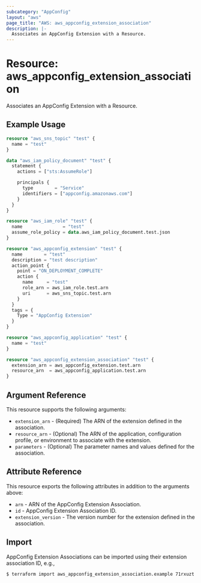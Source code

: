 ```yaml
---
subcategory: "AppConfig"
layout: "aws"
page_title: "AWS: aws_appconfig_extension_association"
description: |-
  Associates an AppConfig Extension with a Resource.
---
```


# Resource: aws_appconfig_extension_association

Associates an AppConfig Extension with a Resource.

## Example Usage

```terraform
resource "aws_sns_topic" "test" {
  name = "test"
}

data "aws_iam_policy_document" "test" {
  statement {
    actions = ["sts:AssumeRole"]

    principals {
      type        = "Service"
      identifiers = ["appconfig.amazonaws.com"]
    }
  }
}

resource "aws_iam_role" "test" {
  name               = "test"
  assume_role_policy = data.aws_iam_policy_document.test.json
}

resource "aws_appconfig_extension" "test" {
  name        = "test"
  description = "test description"
  action_point {
    point = "ON_DEPLOYMENT_COMPLETE"
    action {
      name     = "test"
      role_arn = aws_iam_role.test.arn
      uri      = aws_sns_topic.test.arn
    }
  }
  tags = {
    Type = "AppConfig Extension"
  }
}

resource "aws_appconfig_application" "test" {
  name = "test"
}

resource "aws_appconfig_extension_association" "test" {
  extension_arn = aws_appconfig_extension.test.arn
  resource_arn  = aws_appconfig_application.test.arn
}
```

## Argument Reference

This resource supports the following arguments:

* `extension_arn` - (Required) The ARN of the extension defined in the association.
* `resource_arn` - (Optional) The ARN of the application, configuration profile, or environment to associate with the extension.
* `parameters` - (Optional) The parameter names and values defined for the association.

## Attribute Reference

This resource exports the following attributes in addition to the arguments above:

* `arn` - ARN of the AppConfig Extension Association.
* `id` - AppConfig Extension Association ID.
* `extension_version` - The version number for the extension defined in the association.

## Import

AppConfig Extension Associations can be imported using their extension association ID, e.g.,

```
$ terraform import aws_appconfig_extension_association.example 71rxuzt
```
